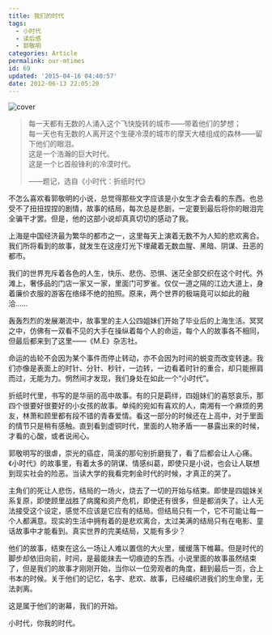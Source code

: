 ```yaml
---
title: 我们的时代
tags:
  - 小时代
  - 读后感
  - 郭敬明
categories: Article
permalink: our-mtimes
id: 69
updated: '2015-04-16 04:40:57'
date: 2012-06-13 22:05:20
---
```


![cover](https://cat.yufan.me/cats/011805mzG.jpg)

>每一天都有无数的人涌入这个飞快旋转的城市——带着他们的梦想；  
>每一天也有无数的人离开这个生硬冷漠的城市的摩天大楼组成的森林——留下他们的眼泪。  
>这是一个浩瀚的巨大时代。  
>这是一个匕首般锋利的冷漠时代。
>
>——题记，选自《小时代：折纸时代》

不怎么喜欢看郭敬明的小说，总觉得那些文字应该是小女生才会去看的东西。也总受不了扭扭捏捏的剧情，故事的结局，每次总是悲剧，一定要到最后将你的眼泪完全骗干才罢。但是，他的这部小说却真真切切的感动了我。

上海是中国经济最为繁华的都市之一，这里每天上演着无数不为人知的悲欢离合。我们所将看到的故事，就发生在这座灯光下埋藏着无数血腥、黑暗、阴谋、丑恶的都市。

<!--more-->

我们的世界充斥着各色的人生，快乐、悲伤、恐惧、迷茫全部交织在这个时代。外滩上，奢侈品的门店一家又一家，里面门可罗雀。仅仅一道之隔的江边大道上，身着廉价衣服的游客在络绎不绝的拍照。原来，两个世界的极端竟可以如此的融洽……

轰轰烈烈的发展潮流中，故事里的主人公四姐妹们开始了毕业后的上海生活。冥冥之中，仿佛有一双看不见的大手在操纵着每个人的命运，每个人的故事各不相同，但最后都来到了这里——《M.E》杂志社。

命运的齿轮不会因为某个事件而停止转动，亦不会因为时间的蜕变而改变转速。我们亦像是表面上的时针、分针、秒针，一边转，一边看着时针的重合，却只能擦肩而过，无能为力。惘然间才发现，我们身处在如此一个“小时代”。

折纸时代里，书写的是华丽的高中故事。有的只是羁绊，四姐妹们的喜怒哀乐，那四个很要好很要好的小女孩的故事。单纯的宛如有喜欢的人，南湘有一个麻烦的男友，林萧和顾里都有段不错的青春爱情。看这一部分的时候还在上高中，对于里面的情节只是稍有感触。直到看到虚铜时代，里面的人物矛盾一一暴露出来的时候，才看的心酸，或者说闹心。

郭敬明写的很虐，崇光的癌症，简溪的那句别折磨我了，看了后都会让人心痛。《小时代》的故事里，有着太多的阴谋、情感纠葛，即使只是小说，也会让人联想到现实社会的险恶。当读大学的我看完刺金时代的时候，才真正的哭了。

主角们的死让人悲伤，结局的一场火，烧去了一切的开始与结束。即使是四姐妹关系复原，即使顾里战胜了病魔和资产危机，即使还有很多，但是都消失了。让人无法接受这个设定，感觉不应该是它应有的结局。但结局只有一个，它不可能让每一个人都满意。现实的生活中拥有着的是悲欢离合，太过美满的结局只有在电影、童话故事中才能看到。真实世界的完美结局，又能有多少？

他们的故事，结束在这么一场让人难以置信的大火里，缓缓落下帷幕。但是时代的脚步却依旧向前，时间，是最能抹去一切痕迹的东西。小说里面的故事虽然结束了，但是我们的故事才刚刚开始，当你以一位旁观者的角度，翻到最后一页，合上书本的时候。关于他们的记忆，名字、悲欢、故事，已经编织进我们的生命里，无法剥离。

这是属于他们的谢幕，我们的开始。

小时代，你我的时代。
